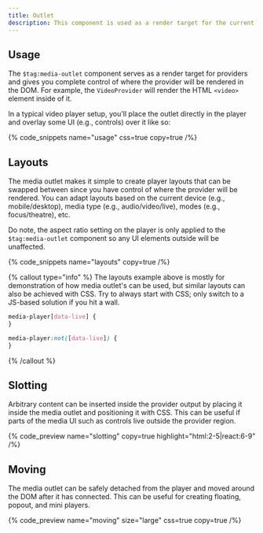 ```yaml
---
title: Outlet
description: This component is used as a render target for the current provider.
---
```


## Usage

The `$tag:media-outlet` component serves as a render target for providers and gives you complete
control of where the provider will be rendered in the DOM. For example, the
`VideoProvider` will render the HTML `<video>` element inside of it.

In a typical video player setup, you'll place the outlet directly in the player and overlay
some UI (e.g., controls) over it like so:

{% code_snippets name="usage" css=true copy=true /%}

## Layouts

The media outlet makes it simple to create player layouts that can be swapped between since you
have control of where the provider will be rendered. You can adapt layouts based on the current
device (e.g., mobile/desktop), media type (e.g., audio/video/live), modes (e.g., focus/theatre), etc.

Do note, the aspect ratio setting on the player is only applied to the `$tag:media-outlet`
component so any UI elements outside will be unaffected.

{% code_snippets name="layouts" copy=true /%}

{% callout type="info" %}
The layouts example above is mostly for demonstration of how media outlet's can be used, but similar
layouts can also be achieved with CSS. Try to always start with CSS; only switch to a JS-based solution
if you hit a wall.

```css
media-player[data-live] {
}

media-player:not([data-live]) {
}
```

{% /callout %}

## Slotting

Arbitrary content can be inserted inside the provider output by placing it inside the media outlet
and positioning it with CSS. This can be useful if parts of the media UI such as controls live
outside the provider region.

{% code_preview name="slotting" copy=true highlight="html:2-5|react:6-9" /%}

## Moving

The media outlet can be safely detached from the player and moved around the DOM after it has
connected. This can be useful for creating floating, popout, and mini players.

{% code_preview name="moving" size="large" css=true copy=true /%}
